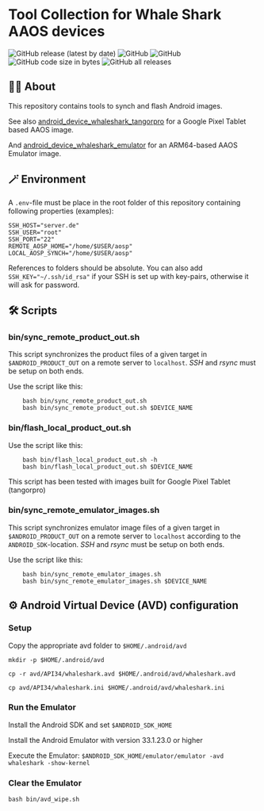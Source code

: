 # Tool Collection for Whale Shark AAOS devices

![GitHub release (latest by date)](https://img.shields.io/github/v/release/alexanderwolz/android_device_whaleshark_tools)
![GitHub](https://img.shields.io/badge/aosp-14-orange)
![GitHub](https://img.shields.io/github/license/alexanderwolz/android_device_whaleshark_tools)
![GitHub code size in bytes](https://img.shields.io/github/languages/code-size/alexanderwolz/android_device_whaleshark_tools)
![GitHub all releases](https://img.shields.io/github/downloads/alexanderwolz/android_device_whaleshark_tools/total?color=informational)


## 🧑‍💻 About

This repository contains tools to synch and flash Android images.

See also [android_device_whaleshark_tangorpro](https://github.com/alexanderwolz/android_device_whaleshark_tangorpro) for a Google Pixel Tablet based AAOS image.

And [android_device_whaleshark_emulator](https://github.com/alexanderwolz/android_device_whaleshark_emulator) for an ARM64-based AAOS Emulator image.


## 🪄 Environment

A ```.env```-file must be place in the root folder of this repository containing following properties (examples):

```
SSH_HOST="server.de"
SSH_USER="root"
SSH_PORT="22"
REMOTE_AOSP_HOME="/home/$USER/aosp"
LOCAL_AOSP_SYNCH="/home/$USER/aosp"
```

References to folders should be absolute.
You can also add ```SSH_KEY="~/.ssh/id_rsa"``` if your SSH is set up with key-pairs, otherwise it will ask for password.

## 🛠️ Scripts


### **bin/sync_remote_product_out.sh**


This script synchronizes the product files of a given target in ```$ANDROID_PRODUCT_OUT``` on a remote server to ```localhost```. *SSH* and *rsync* must be setup on both ends.

Use the script like this:

```
    bash bin/sync_remote_product_out.sh
    bash bin/sync_remote_product_out.sh $DEVICE_NAME
```

### **bin/flash_local_product_out.sh**


Use the script like this:

```
    bash bin/flash_local_product_out.sh -h
    bash bin/flash_local_product_out.sh $DEVICE_NAME
```

This script has been tested with images built for Google Pixel Tablet (tangorpro)


### **bin/sync_remote_emulator_images.sh**


This script synchronizes emulator image files of a given target in ```$ANDROID_PRODUCT_OUT``` on a remote server to ```localhost``` according to the ```ANDROID_SDK```-location. *SSH* and *rsync* must be setup on both ends.

Use the script like this:

```
    bash bin/sync_remote_emulator_images.sh
    bash bin/sync_remote_emulator_images.sh $DEVICE_NAME
```


## ⚙️ Android Virtual Device (AVD) configuration

### Setup

Copy the appropriate avd folder to ```$HOME/.android/avd```

```mkdir -p $HOME/.android/avd```

```cp -r avd/API34/whaleshark.avd $HOME/.android/avd/whaleshark.avd```

```cp avd/API34/whaleshark.ini $HOME/.android/avd/whaleshark.ini```


### Run the Emulator

Install the Android SDK and set ```$ANDROID_SDK_HOME```

Install the Android Emulator with version 33.1.23.0 or higher

Execute the Emulator: ```$ANDROID_SDK_HOME/emulator/emulator -avd whaleshark -show-kernel```


### Clear the Emulator

```bash bin/avd_wipe.sh```
